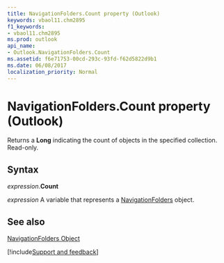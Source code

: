 ```yaml
---
title: NavigationFolders.Count property (Outlook)
keywords: vbaol11.chm2895
f1_keywords:
- vbaol11.chm2895
ms.prod: outlook
api_name:
- Outlook.NavigationFolders.Count
ms.assetid: f6e71753-00cd-293c-93fd-f62d5822d9b1
ms.date: 06/08/2017
localization_priority: Normal
---
```



# NavigationFolders.Count property (Outlook)

Returns a  **Long** indicating the count of objects in the specified collection. Read-only.


## Syntax

_expression_.**Count**

_expression_ A variable that represents a [NavigationFolders](Outlook.NavigationFolders.md) object.


## See also


[NavigationFolders Object](Outlook.NavigationFolders.md)

[!include[Support and feedback](~/includes/feedback-boilerplate.md)]